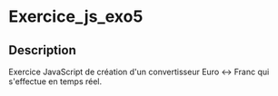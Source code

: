 # Exercice_js_exo5
## Description
Exercice JavaScript de création d'un convertisseur Euro <-> Franc qui s'effectue en temps réel.
